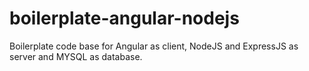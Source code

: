 # boilerplate-angular-nodejs
Boilerplate code base for Angular as client, NodeJS and ExpressJS as server and MYSQL as database.
